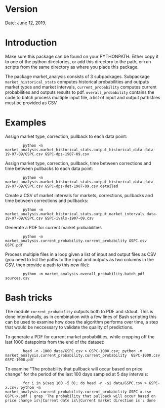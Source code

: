 # Version

Date: June 12, 2019.

# Introduction

Make sure this package can be found on your PYTHONPATH. 
Either copy it to one of the python directories, or add this directory to the 
path, or run scripts from the same directory as where you place this package.

The package market_analysis consists of 3 subpackages.
Subpackage `market_historical_stats` computes historical probabilities and 
outputs market types and market intervals, `current_probability` computes 
current probabilities and outputs results to pdf. 
`overall_probability` contains the code to batch process multiple input file, 
a list of input and output pathsfiles must be provided as CSV.

# Examples

Assign market type, correction, pullback to each data point:
```
        python -m market_analysis.market_historical_stats.output_historical_data data-19-07-09/GSPC.csv GSPC-dps-1907-09.csv
```

Assign market type, correction, pullback, time between corrections and 
time between pullbacks to each data point:
```
        python -m market_analysis.market_historical_stats.output_historical_data data-19-07-09/GSPC.csv GSPC-dps-det-1907-09.csv detailed
```

Create a CSV of market intervals for markets, corrections, pullbacks and 
time between corrections and pullbacks:
```
        python -m market_analysis.market_historical_stats.output_market_intervals data-19-07-09/GSPC.csv GSPC-ivals-1907-09.csv
```

Generate a PDF for current market probabilities
```
        python -m market_analysis.current_probability.current_probability GSPC.csv GSPC.pdf
```

Process multiple files in a loop given a list of input and output files as CSV
(you need to list the paths to the input and outputs as two columns in the CSV,
then provide a path to this new file):
```
        python -m market_analysis.overall_probability.batch_pdf  sources.csv
```

# Bash tricks

The module `current_probability` outputs both to PDF and stdout. This is done 
intentionally, as in combination with a few lines of Bash scripting this 
can be used to examine how does the algorithm performs over time, a step 
that would be neccessary to validate the quality of predictions.

To generate a PDF for current market probabilities, while cropping off the 
last 1000 datapoints from the end of the dataset:
```
        head -n -1000 data/GSPC.csv > GSPC-1000.csv; python -m market_analysis.current_probability.current_probability  GSPC-1000.csv GSPC-1000.pdf
```

To examine "The probability that pullback will occur based on price change" 
for the period of the last 100 days sampled at 5 day intervals:
```
        for i in $(seq 100 -5 0); do head -n -$i data/GSPC.csv > GSPC-x.csv; python -m market_analysis.current_probability.current_probability GSPC-x.csv GSPC-x.pdf | grep 'The probability that pullback will occur based on price change is\|Current date is\|Current market direction is'; done
```

